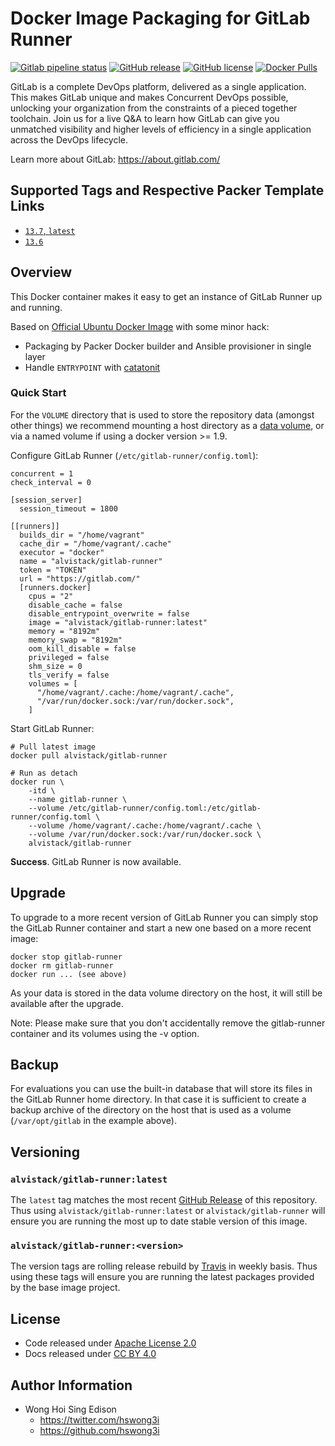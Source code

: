 # Docker Image Packaging for GitLab Runner

[![Gitlab pipeline status](https://img.shields.io/gitlab/pipeline/alvistack/docker-gitlab-runner/master)](https://gitlab.com/alvistack/docker-gitlab-runner/-/pipelines)
[![GitHub release](https://img.shields.io/github/release/alvistack/docker-gitlab-runner.svg)](https://github.com/alvistack/docker-gitlab-runner/releases)
[![GitHub license](https://img.shields.io/github/license/alvistack/docker-gitlab-runner.svg)](https://github.com/alvistack/docker-gitlab-runner/blob/master/LICENSE)
[![Docker Pulls](https://img.shields.io/docker/pulls/alvistack/gitlab-runner.svg)](https://hub.docker.com/r/alvistack/gitlab-runner/)

GitLab is a complete DevOps platform, delivered as a single application. This makes GitLab unique and makes Concurrent DevOps possible, unlocking your organization from the constraints of a pieced together toolchain. Join us for a live Q\&A to learn how GitLab can give you unmatched visibility and higher levels of efficiency in a single application across the DevOps lifecycle.

Learn more about GitLab: <https://about.gitlab.com/>

## Supported Tags and Respective Packer Template Links

  - [`13.7`, `latest`](https://github.com/alvistack/docker-gitlab-runner/blob/master/packer/docker-13.7/packer.json)
  - [`13.6`](https://github.com/alvistack/docker-gitlab-runner/blob/master/packer/docker-13.6/packer.json)

## Overview

This Docker container makes it easy to get an instance of GitLab Runner up and running.

Based on [Official Ubuntu Docker Image](https://hub.docker.com/_/ubuntu/) with some minor hack:

  - Packaging by Packer Docker builder and Ansible provisioner in single layer
  - Handle `ENTRYPOINT` with [catatonit](https://github.com/openSUSE/catatonit)

### Quick Start

For the `VOLUME` directory that is used to store the repository data (amongst other things) we recommend mounting a host directory as a [data volume](https://docs.docker.com/engine/tutorials/dockervolumes/#/data-volumes), or via a named volume if using a docker version \>= 1.9.

Configure GitLab Runner (`/etc/gitlab-runner/config.toml`):

    concurrent = 1
    check_interval = 0
    
    [session_server]
      session_timeout = 1800
    
    [[runners]]
      builds_dir = "/home/vagrant"
      cache_dir = "/home/vagrant/.cache"
      executor = "docker"
      name = "alvistack/gitlab-runner"
      token = "TOKEN"
      url = "https://gitlab.com/"
      [runners.docker]
        cpus = "2"
        disable_cache = false
        disable_entrypoint_overwrite = false
        image = "alvistack/gitlab-runner:latest"
        memory = "8192m"
        memory_swap = "8192m"
        oom_kill_disable = false
        privileged = false
        shm_size = 0
        tls_verify = false
        volumes = [
          "/home/vagrant/.cache:/home/vagrant/.cache",
          "/var/run/docker.sock:/var/run/docker.sock",
        ]

Start GitLab Runner:

    # Pull latest image
    docker pull alvistack/gitlab-runner
    
    # Run as detach
    docker run \
        -itd \
        --name gitlab-runner \
        --volume /etc/gitlab-runner/config.toml:/etc/gitlab-runner/config.toml \
        --volume /home/vagrant/.cache:/home/vagrant/.cache \
        --volume /var/run/docker.sock:/var/run/docker.sock \
        alvistack/gitlab-runner

**Success**. GitLab Runner is now available.

## Upgrade

To upgrade to a more recent version of GitLab Runner you can simply stop the GitLab Runner
container and start a new one based on a more recent image:

    docker stop gitlab-runner
    docker rm gitlab-runner
    docker run ... (see above)

As your data is stored in the data volume directory on the host, it will still
be available after the upgrade.

Note: Please make sure that you don't accidentally remove the gitlab-runner container and its volumes using the -v option.

## Backup

For evaluations you can use the built-in database that will store its files in the GitLab Runner home directory. In that case it is sufficient to create a backup archive of the directory on the host that is used as a volume (`/var/opt/gitlab` in the example above).

## Versioning

### `alvistack/gitlab-runner:latest`

The `latest` tag matches the most recent [GitHub Release](https://github.com/alvistack/docker-gitlab-runner/releases) of this repository. Thus using `alvistack/gitlab-runner:latest` or `alvistack/gitlab-runner` will ensure you are running the most up to date stable version of this image.

### `alvistack/gitlab-runner:<version>`

The version tags are rolling release rebuild by [Travis](https://travis-ci.com/alvistack/docker-gitlab-runner) in weekly basis. Thus using these tags will ensure you are running the latest packages provided by the base image project.

## License

  - Code released under [Apache License 2.0](LICENSE)
  - Docs released under [CC BY 4.0](http://creativecommons.org/licenses/by/4.0/)

## Author Information

  - Wong Hoi Sing Edison
      - <https://twitter.com/hswong3i>
      - <https://github.com/hswong3i>
